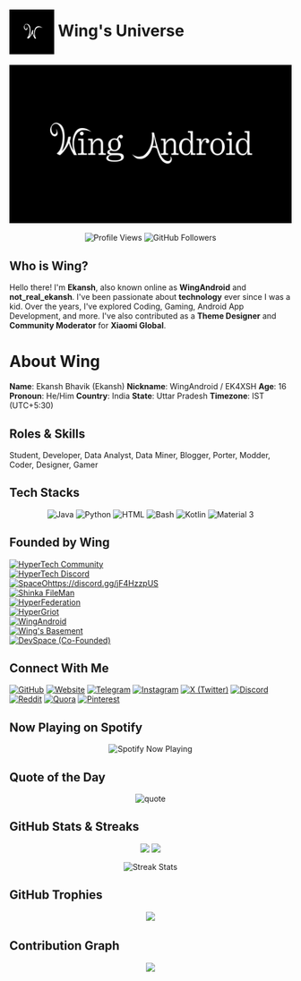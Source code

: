 # <img src="https://raw.githubusercontent.com/real-ekansh/real-ekansh/main/logo.jpg" width="80" valign="middle"/> Wing's Universe
![Banner](https://raw.githubusercontent.com/real-ekansh/real-ekansh/main/banner.jpg)

<p align="center">
  <!-- Profile Views -->
  <img src="https://komarev.com/ghpvc/?username=real-ekansh&label=%20Profile%20Views&color=blueviolet&style=for-the-badge" alt="Profile Views"/>

  <!-- Followers -->
  <img src="https://img.shields.io/github/followers/real-ekansh?label=Followers&logo=github&style=for-the-badge&color=brightgreen" alt="GitHub Followers"/>
</p>

## Who is Wing?

Hello there! I'm **Ekansh**, also known online as **WingAndroid** and **not_real_ekansh**. I've been passionate about **technology** ever since I was a kid. Over the years, I've explored Coding, Gaming, Android App Development, and more. I've also contributed as a **Theme Designer** and **Community Moderator** for **Xiaomi Global**.

# About Wing

**Name**: Ekansh Bhavik (Ekansh)
**Nickname**: WingAndroid / EK4XSH 
**Age**: 16 
**Pronoun**: He/Him
**Country**: India 
**State**: Uttar Pradesh 
**Timezone**: IST (UTC+5:30)

## Roles & Skills
Student, Developer, Data Analyst, Data Miner, Blogger, Porter, Modder, Coder, Designer, Gamer

## Tech Stacks  

<p align="center">
  <img src="https://img.shields.io/badge/Java-007396?style=for-the-badge&logo=openjdk&logoColor=white" alt="Java"/>
  <img src="https://img.shields.io/badge/Python-FFD43B?style=for-the-badge&logo=python&logoColor=blue" alt="Python"/>
  <img src="https://img.shields.io/badge/HTML5-E96228?style=for-the-badge&logo=html5&logoColor=white" alt="HTML"/>
  <img src="https://img.shields.io/badge/Bash-2C2D2E?style=for-the-badge&logo=gnubash&logoColor=4EAA25" alt="Bash"/>
  <img src="https://img.shields.io/badge/Kotlin-7F52FF?style=for-the-badge&logo=kotlin&logoColor=white" alt="Kotlin"/>
  <img src="https://img.shields.io/badge/Material%203-121212?style=for-the-badge&logo=materialdesign&logoColor=00C853" alt="Material 3"/>
</p>

##  Founded by Wing  

[![HyperTech Community](https://img.shields.io/badge/HyperTech%20Community-5875F2?style=for-the-badge&logo=telegram&logoColor=white)](https://t.me/hypertechupdates)  
[![HyperTech Discord](https://img.shields.io/badge/HyperTech%20Community-5865F2?style=for-the-badge&logo=discord&logoColor=white)](https://discord.gg/jF4HzzpU)  
[![SpaceOhttps://discord.gg/jF4HzzpUS](https://img.shields.io/badge/SpaceOS-FF6F61?style=for-the-badge&logo=rocket&logoColor=white)](https://github.com/real-ekansh)  
[![Shinka FileMan](https://img.shields.io/badge/Shinka%20FileMan-FFD700?style=for-the-badge&logo=files&logoColor=black)](https://github.com/real-ekansh)  
[![HyperFederation](https://img.shields.io/badge/HyperFederation-0A66C2?style=for-the-badge&logo=telegram&logoColor=white)](https://t.me/HyperFederation)  
[![HyperGriot](https://img.shields.io/badge/HyperGriot-2ECC71?style=for-the-badge&logo=robot&logoColor=white)](https://github.com/real-ekansh)  
[![WingAndroid](https://img.shields.io/badge/WingAndroid-3DDC84?style=for-the-badge&logo=telegram&logoColor=white)](https://t.me/wingandroid)  
[![Wing's Basement](https://img.shields.io/badge/Wing's%20Basement-FF4500?style=for-the-badge&logo=telegram&logoColor=white)](https://t.me/WingsBasement)  
[![DevSpace (Co-Founded)](https://img.shields.io/badge/DevSpace%20(Co%E2%80%91Founded)-1E90FF?style=for-the-badge&logo=telegram&logoColor=white)](https://t.me/DevSpaceOfficial)

##  Connect With Me

[![GitHub](https://img.shields.io/badge/GitHub-100000?style=for-the-badge&logo=github&logoColor=white)](https://github.com/real-ekansh)
[![Website](https://img.shields.io/badge/Portfolio-FF7139?style=for-the-badge&logo=firefox&logoColor=white)](https://real-ekansh.github.io)
[![Telegram](https://img.shields.io/badge/Telegram-2CA5E0?style=for-the-badge&logo=telegram&logoColor=white)](http://t.me/not_real_ekansh)
[![Instagram](https://img.shields.io/badge/Instagram-E4405F?style=for-the-badge&logo=instagram&logoColor=white)](https://www.instagram.com/not_real_ekansh?igsh=MTY4bGJ0b3k2NXFsNg==)
[![X (Twitter)](https://img.shields.io/badge/Twitter-000000?style=for-the-badge&logo=x&logoColor=white)](https://x.com/Wing_Android)
[![Discord](https://img.shields.io/badge/Discord-5865F2?style=for-the-badge&logo=discord&logoColor=white)](https://discordapp.com/users/not_real_ekansh)
[![Reddit](https://img.shields.io/badge/Reddit-FF4500?style=for-the-badge&logo=reddit&logoColor=white)](https://www.reddit.com/user/Dead_Rider0021/)
[![Quora](https://img.shields.io/badge/Quora-B92B27?style=for-the-badge&logo=quora&logoColor=white)](https://www.quora.com/profile/WingAndroid?ch=10&oid=2756165465&share=72c398e9&srid=3syEH3&target_type=user)
[![Pinterest](https://img.shields.io/badge/Pinterest-BD081C?style=for-the-badge&logo=pinterest&logoColor=white)](https://pin.it/5SrIebITs)

##  Now Playing on Spotify
<p align="center">
  <img src="https://spotify-github-profile.vercel.app/api/view?31y3byst2aq4t5ikhdtta7u5ytne=31fgh4c7klpsbvb3aybz5m7fshm4&cover_image=true&theme=novatorem&bar_color=53b14f&bar_color_cover=true" alt="Spotify Now Playing"/>
</p>

##  Quote of the Day
<p align="center">
  <img src="https://quotes-github-readme.vercel.app/api?type=horizontal&theme=radical" alt="quote"/>
</p>

##  GitHub Stats & Streaks

<p align="center">
  <img src="https://github-readme-stats.vercel.app/api?username=real-ekansh&show_icons=true&theme=radical&hide_border=true&count_private=true" height="165"/>
  <img src="https://github-readme-stats.vercel.app/api/top-langs/?username=real-ekansh&layout=compact&theme=radical&hide_border=true" height="165"/>
</p>

<p align="center">
  <img src="https://github-readme-streak-stats.herokuapp.com/?user=real-ekansh&theme=radical&hide_border=true" alt="Streak Stats"/>
</p>

##  GitHub Trophies

<p align="center">
  <img src="https://github-profile-trophy.vercel.app/?username=real-ekansh&theme=radical&no-frame=true&no-bg=true&margin-w=15&margin-h=15" />
</p>

##  Contribution Graph

<p align="center">
  <img src="https://github-readme-activity-graph.vercel.app/graph?username=real-ekansh&theme=radical&bg_color=0d1117&hide_border=true" />
</p>
